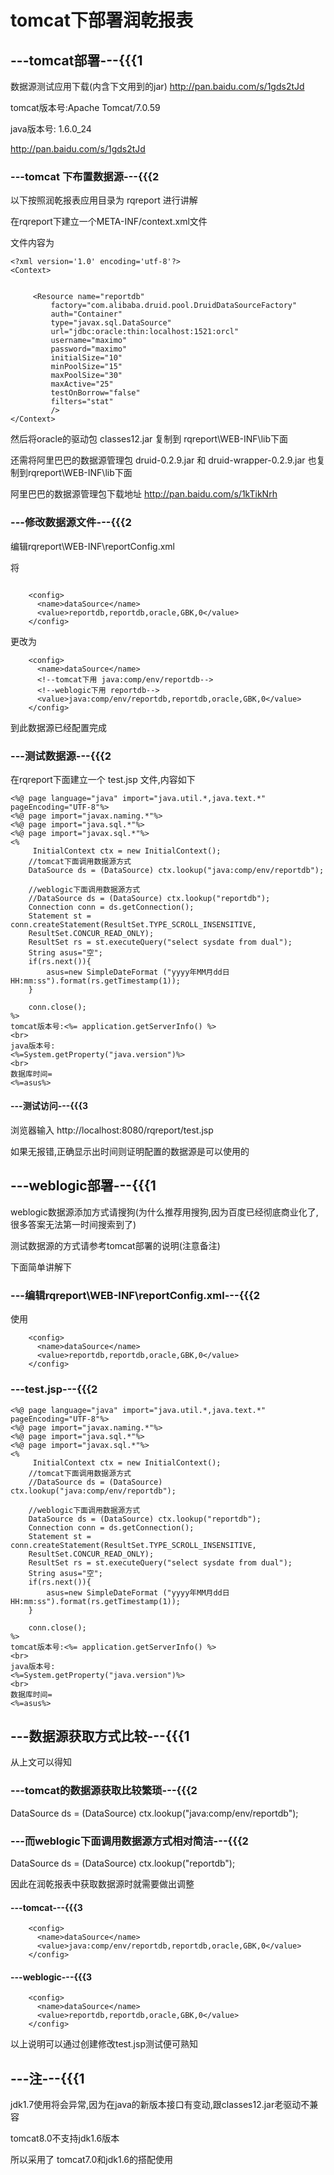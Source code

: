 # tomcat下部署润乾报表

## ---tomcat部署---{{{1
数据源测试应用下载(内含下文用到的jar) http://pan.baidu.com/s/1gds2tJd

tomcat版本号:Apache Tomcat/7.0.59 

java版本号: 1.6.0_24 

http://pan.baidu.com/s/1gds2tJd
### ---tomcat 下布置数据源---{{{2
以下按照润乾报表应用目录为 rqreport 进行讲解

在rqreport下建立一个META-INF/context.xml文件

文件内容为
```
<?xml version='1.0' encoding='utf-8'?>
<Context>


	 <Resource name="reportdb"
		 factory="com.alibaba.druid.pool.DruidDataSourceFactory"  
		 auth="Container"
		 type="javax.sql.DataSource"  
		 url="jdbc:oracle:thin:localhost:1521:orcl"
		 username="maximo"
		 password="maximo"
		 initialSize="10"  
		 minPoolSize="15"
		 maxPoolSize="30"
		 maxActive="25"  
		 testOnBorrow="false"  
		 filters="stat"  
		 />  
</Context>
```

然后将oracle的驱动包 classes12.jar 复制到 rqreport\WEB-INF\lib下面

还需将阿里巴巴的数据源管理包 druid-0.2.9.jar 和 druid-wrapper-0.2.9.jar 也复制到rqreport\WEB-INF\lib下面

阿里巴巴的数据源管理包下载地址 http://pan.baidu.com/s/1kTikNrh

### ---修改数据源文件---{{{2
编辑rqreport\WEB-INF\reportConfig.xml

将
```

    <config>
      <name>dataSource</name>
      <value>reportdb,reportdb,oracle,GBK,0</value>
    </config>
```
更改为
```
    <config>
      <name>dataSource</name>
	  <!--tomcat下用 java:comp/env/reportdb-->
	  <!--weblogic下用 reportdb-->
      <value>java:comp/env/reportdb,reportdb,oracle,GBK,0</value>
    </config>
```
到此数据源已经配置完成

### ---测试数据源---{{{2
在rqreport下面建立一个 test.jsp 文件,内容如下
```
<%@ page language="java" import="java.util.*,java.text.*" pageEncoding="UTF-8"%>
<%@ page import="javax.naming.*"%>
<%@ page import="java.sql.*"%>
<%@ page import="javax.sql.*"%>
<%
	 InitialContext ctx = new InitialContext();
	//tomcat下面调用数据源方式
	DataSource ds = (DataSource) ctx.lookup("java:comp/env/reportdb");

	//weblogic下面调用数据源方式
	//DataSource ds = (DataSource) ctx.lookup("reportdb");
	Connection conn = ds.getConnection();
	Statement st = conn.createStatement(ResultSet.TYPE_SCROLL_INSENSITIVE,
	ResultSet.CONCUR_READ_ONLY);
	ResultSet rs = st.executeQuery("select sysdate from dual");
	String asus="空";
	if(rs.next()){
		asus=new SimpleDateFormat ("yyyy年MM月dd日 HH:mm:ss").format(rs.getTimestamp(1));
	}

	conn.close();
%>
tomcat版本号:<%= application.getServerInfo() %>
<br>
java版本号:
<%=System.getProperty("java.version")%>
<br>
数据库时间=
<%=asus%>
```


#### ---测试访问---{{{3
浏览器输入 http://localhost:8080/rqreport/test.jsp 

如果无报错,正确显示出时间则证明配置的数据源是可以使用的


## ---weblogic部署---{{{1
weblogic数据源添加方式请搜狗(为什么推荐用搜狗,因为百度已经彻底商业化了,很多答案无法第一时间搜索到了)

测试数据源的方式请参考tomcat部署的说明(注意备注)

下面简单讲解下

### ---编辑rqreport\WEB-INF\reportConfig.xml---{{{2
使用
```
    <config>
      <name>dataSource</name>
      <value>reportdb,reportdb,oracle,GBK,0</value>
    </config>
```

### ---test.jsp---{{{2
```
<%@ page language="java" import="java.util.*,java.text.*" pageEncoding="UTF-8"%>
<%@ page import="javax.naming.*"%>
<%@ page import="java.sql.*"%>
<%@ page import="javax.sql.*"%>
<%
	 InitialContext ctx = new InitialContext();
	//tomcat下面调用数据源方式
	//DataSource ds = (DataSource) ctx.lookup("java:comp/env/reportdb");

	//weblogic下面调用数据源方式
	DataSource ds = (DataSource) ctx.lookup("reportdb");
	Connection conn = ds.getConnection();
	Statement st = conn.createStatement(ResultSet.TYPE_SCROLL_INSENSITIVE,
	ResultSet.CONCUR_READ_ONLY);
	ResultSet rs = st.executeQuery("select sysdate from dual");
	String asus="空";
	if(rs.next()){
		asus=new SimpleDateFormat ("yyyy年MM月dd日 HH:mm:ss").format(rs.getTimestamp(1));
	}

	conn.close();
%>
tomcat版本号:<%= application.getServerInfo() %>
<br>
java版本号:
<%=System.getProperty("java.version")%>
<br>
数据库时间=
<%=asus%>
```
## ---数据源获取方式比较---{{{1
从上文可以得知
### ---tomcat的数据源获取比较繁琐---{{{2
DataSource ds = (DataSource) ctx.lookup("java:comp/env/reportdb");

### ---而weblogic下面调用数据源方式相对简洁---{{{2
DataSource ds = (DataSource) ctx.lookup("reportdb");

因此在润乾报表中获取数据源时就需要做出调整
#### ---tomcat---{{{3
```
    <config>
      <name>dataSource</name>
      <value>java:comp/env/reportdb,reportdb,oracle,GBK,0</value>
    </config>
```
#### ---weblogic---{{{3
```
    <config>
      <name>dataSource</name>
      <value>reportdb,reportdb,oracle,GBK,0</value>
    </config>
```
以上说明可以通过创建修改test.jsp测试便可熟知

## ---注---{{{1
jdk1.7使用将会异常,因为在java的新版本接口有变动,跟classes12.jar老驱动不兼容

tomcat8.0不支持jdk1.6版本

所以采用了 tomcat7.0和jdk1.6的搭配使用


